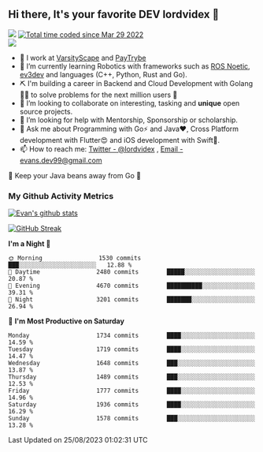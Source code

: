 ## Hi there, It's your favorite DEV lordvidex 👋
<img src="https://komarev.com/ghpvc/?username=lordvidex&label=Views&color=blue&style=plastic" /> <a href="https://wakatime.com/@0e56db35-d16b-410a-acc0-4085055304bf"><img src="https://wakatime.com/badge/user/0e56db35-d16b-410a-acc0-4085055304bf.svg" alt="Total time coded since Mar 29 2022" /></a>  
![](https://github-profile-trophy.vercel.app/?username=lordvidex)
- 🔭 I work at [VarsityScape](https://varsityscape.com) and [PayTrybe](https://www.paytrybe.com)
- 🌱 I’m currently learning Robotics with frameworks such as [ROS Noetic](ros.org), [ev3dev](www.ev3dev.org) and languages (C++, Python, Rust and Go).
- ⛏️ I'm building a career in Backend and Cloud Development with Golang 🧙🏼 to solve problems for the next million users 🤌
- 👯 I’m looking to collaborate on interesting, tasking and **unique** open source projects.
- 🤔 I’m looking for help with Mentorship, Sponsorship or scholarship.
- 💬 Ask me about Programming with Go⚡️ and Java❤️, Cross Platform development with Flutter😍 and iOS development with Swift🚀.
- 📫 How to reach me: [Twitter - @lordvidex](https://twitter.com/lordvidex) , [Email - evans.dev99@gmail.com](mailto:evans.dev99@gmail.com?body=Hello%20Evans,)
  
    
🎤 Keep your Java beans away from Go 🌚
  
  
### My Github Activity Metrics
<div>
<!-- <a href="https://github.com/lordvidex">
  <img src="https://github-readme-stats.vercel.app/api/top-langs/?username=lordvidex&theme=light" />
</a>    -->
<!-- [![Top Langs](https://github-readme-stats.vercel.app/api/top-langs/?username=lordvidex)](https://github.com/lordvidex/)  -->
<a href="https://github.com/lordvidex">
 <img src="https://github-readme-stats.vercel.app/api?username=lordvidex&show_icons=true&theme=light&line_height=27" alt="Evan's github stats"/>
</a>
</div>

[![GitHub Streak](https://github-readme-streak-stats.herokuapp.com?user=lordvidex&theme=github-dark&hide_border=true)](https://git.io/streak-stats)

<!--
  <a href="https://github.com/iampawan/FlutterExampleApps">
    <img align="center" src="https://github-readme-stats.vercel.app/api/pin/?username=iampawan&repo=FlutterExampleApps&theme=light" />

  </a>
  <a href="https://github.com/iampawan/VelocityX">
   <img align="center" src="https://github-readme-stats.vercel.app/api/pin/?username=iampawan&repo=VelocityX&theme=light" />
  </a>
-->
<!--START_SECTION:waka-->
**I'm a Night 🦉** 

```text
🌞 Morning                1530 commits        ███░░░░░░░░░░░░░░░░░░░░░░   12.88 % 
🌆 Daytime                2480 commits        █████░░░░░░░░░░░░░░░░░░░░   20.87 % 
🌃 Evening                4670 commits        ██████████░░░░░░░░░░░░░░░   39.31 % 
🌙 Night                  3201 commits        ███████░░░░░░░░░░░░░░░░░░   26.94 % 
```
📅 **I'm Most Productive on Saturday** 

```text
Monday                   1734 commits        ████░░░░░░░░░░░░░░░░░░░░░   14.59 % 
Tuesday                  1719 commits        ████░░░░░░░░░░░░░░░░░░░░░   14.47 % 
Wednesday                1648 commits        ███░░░░░░░░░░░░░░░░░░░░░░   13.87 % 
Thursday                 1489 commits        ███░░░░░░░░░░░░░░░░░░░░░░   12.53 % 
Friday                   1777 commits        ████░░░░░░░░░░░░░░░░░░░░░   14.96 % 
Saturday                 1936 commits        ████░░░░░░░░░░░░░░░░░░░░░   16.29 % 
Sunday                   1578 commits        ███░░░░░░░░░░░░░░░░░░░░░░   13.28 % 
```



 Last Updated on 25/08/2023 01:02:31 UTC
<!--END_SECTION:waka-->
